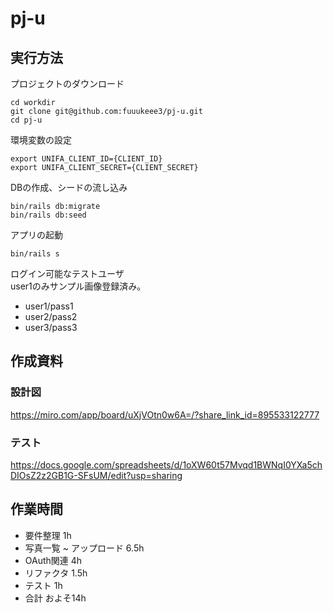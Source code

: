 # pj-u

## 実行方法

プロジェクトのダウンロード
```
cd workdir
git clone git@github.com:fuuukeee3/pj-u.git
cd pj-u
```

環境変数の設定
```
export UNIFA_CLIENT_ID={CLIENT_ID}
export UNIFA_CLIENT_SECRET={CLIENT_SECRET}
```

DBの作成、シードの流し込み
```
bin/rails db:migrate
bin/rails db:seed
```

アプリの起動
```
bin/rails s
```

ログイン可能なテストユーザ  
user1のみサンプル画像登録済み。
- user1/pass1
- user2/pass2
- user3/pass3


## 作成資料

### 設計図

https://miro.com/app/board/uXjVOtn0w6A=/?share_link_id=895533122777

### テスト

https://docs.google.com/spreadsheets/d/1oXW60t57Mvqd1BWNqI0YXa5chDIOsZ2z2GB1G-SFsUM/edit?usp=sharing

## 作業時間

- 要件整理 1h
- 写真一覧 ~ アップロード 6.5h
- OAuth関連 4h
- リファクタ 1.5h
- テスト 1h
- 合計 およそ14h

